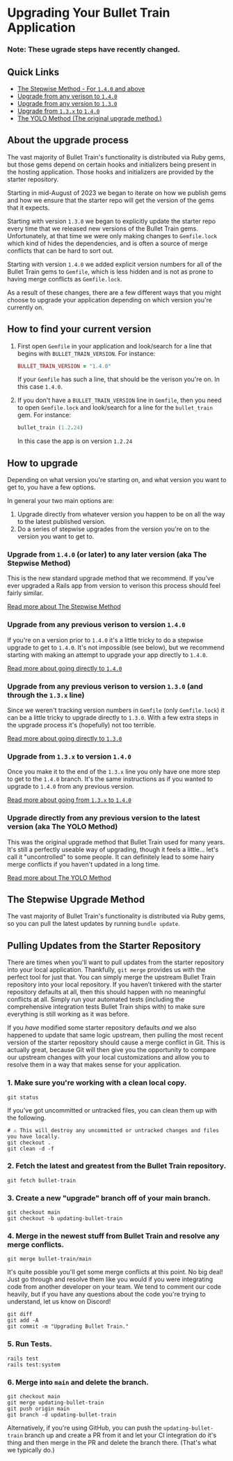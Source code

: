 # Upgrading Your Bullet Train Application

<div class="rounded-md border bg-amber-100 border-amber-200 py-4 px-5 mb-3 not-prose">
  <h3 class="text-sm text-amber-800 font-light">
    Note: These ugrade steps have recently changed.
  </h3>
</div>

## Quick Links

* [The Stepwise Method - For `1.4.0` and above](#the-stepwise-upgrade-method)
* [Upgrade from any verison to `1.4.0`](/docs/upgrades/yolo-140.md)
* [Upgrade from any version to `1.3.0`](/docs/upgrades/yolo-130.md)
* [Upgrade from `1.3.x` to `1.4.0`](/docs/upgrades/yolo-140.md)
* [The YOLO Method (The original upgrade method.)](/docs/upgrades/yolo.md)

## About the upgrade process

The vast majority of Bullet Train's functionality is distributed via Ruby gems, but those gems depend on certain
hooks and initializers being present in the hosting application. Those hooks and initializers are provided by the
starter repository.

Starting in mid-August of 2023 we began to iterate on how we publish gems and how we ensure that the starter repo
will get the version of the gems that it expects.

Starting with version `1.3.0` we began to explicitly update the starter repo every time that we released new
versions of the Bullet Train gems. Unfortunately, at that time we were only making changes to `Gemfile.lock`
which kind of hides the dependencies, and is often a source of merge conflicts that can be hard to sort out.

Starting with version `1.4.0` we added explicit version numbers for all of the Bullet Train gems to `Gemfile`,
which is less hidden and is not as prone to having merge conflicts as `Gemfile.lock`.

As a result of these changes, there are a few different ways that you might choose to upgrade your application
depending on which version you're currently on.

## How to find your current version

1. First open `Gemfile` in your application and look/search for a line that begins with `BULLET_TRAIN_VERSION`.
   For instance:
    ```ruby
    BULLET_TRAIN_VERSION = "1.4.0"
    ```
   If your `Gemfile` has such a line, that should be the verison you're on. In this case `1.4.0`.

2. If you don't have a `BULLET_TRAIN_VERSION` line in `Gemfile`, then you need to open `Gemfile.lock` and look/search
   for a line for the `bullet_train` gem. For instance:
   ```ruby
   bullet_train (1.2.24)
   ```
   In this case the app is on version `1.2.24`

## How to upgrade

Depending on what version you're starting on, and what version you want to get to, you have a few options.

In general your two main options are:

1. Upgrade directly from whatever version you happen to be on all the way to the latest published version.
2. Do a series of stepwise upgrades from the version you're on to the version you want to get to.

### Upgrade from `1.4.0` (or later) to any later version (aka The Stepwise Method)

This is the new standard upgrade method that we recommend. If you've ever upgraded a Rails app from version to verison
this process should feel fairly similar.

[Read more about The Stepwise Method](#the-stepwise-upgrade-method)

### Upgrade from any previous verison to version `1.4.0`

If you're on a version prior to `1.4.0` it's a little tricky to do a stepwise upgrade to get to `1.4.0`. It's not
impossible (see below), but we recommend starting with making an attempt to upgrade your app directly to `1.4.0`.

[Read more about going directly to `1.4.0`](/docs/upgrades/yolo-140.md)

### Upgrade from any previous verison to version `1.3.0` (and through the `1.3.x` line)

Since we weren't tracking version numbers in `Gemfile` (only `Gemfile.lock`) it can be a little tricky to upgrade
directly to `1.3.0`. With a few extra steps in the upgrade process it's (hopefully) not too terrible.

[Read more about going directly to `1.3.0`](/docs/upgrades/yolo-130.md)

### Upgrade from `1.3.x` to version `1.4.0`

Once you make it to the end of the `1.3.x` line you only have one more step to get to the `1.4.0` branch. It's the
same instructions as if you wanted to upgrade to `1.4.0` from any previous version.

[Read more about going from `1.3.x` to `1.4.0`](/docs/upgrades/yolo-140.md)

### Upgrade directly from any previous version to the latest version (aka The YOLO Method)

This was the original upgrade method that Bullet Train used for many years. It's still a perfectly useable way of
upgrading, though it feels a little... let's call it "uncontrolled" to some people. It can definitely lead to some
hairy merge conflicts if you haven't updated in a long time.

[Read more about The YOLO Method](/docs/upgrades/yolo.md)




## The Stepwise Upgrade Method

The vast majority of Bullet Train's functionality is distributed via Ruby gems, so you can pull the latest updates by running `bundle update`.

## Pulling Updates from the Starter Repository

There are times when you'll want to pull updates from the starter repository into your local application. Thankfully, `git merge` provides us with the perfect tool for just that. You can simply merge the upstream Bullet Train repository into your local repository. If you haven’t tinkered with the starter repository defaults at all, then this should happen with no meaningful conflicts at all. Simply run your automated tests (including the comprehensive integration tests Bullet Train ships with) to make sure everything is still working as it was before.

If you _have_ modified some starter repository defaults _and_ we also happened to update that same logic upstream, then pulling the most recent version of the starter repository should cause a merge conflict in Git. This is actually great, because Git will then give you the opportunity to compare our upstream changes with your local customizations and allow you to resolve them in a way that makes sense for your application.

### 1. Make sure you're working with a clean local copy.

```
git status
```

If you've got uncommitted or untracked files, you can clean them up with the following.

```
# ⚠️ This will destroy any uncommitted or untracked changes and files you have locally.
git checkout .
git clean -d -f
```

### 2. Fetch the latest and greatest from the Bullet Train repository.

```
git fetch bullet-train
```

### 3. Create a new "upgrade" branch off of your main branch.

```
git checkout main
git checkout -b updating-bullet-train
```

### 4. Merge in the newest stuff from Bullet Train and resolve any merge conflicts.

```
git merge bullet-train/main
```

It's quite possible you'll get some merge conflicts at this point. No big deal! Just go through and resolve them like you would if you were integrating code from another developer on your team. We tend to comment our code heavily, but if you have any questions about the code you're trying to understand, let us know on Discord!

```
git diff
git add -A
git commit -m "Upgrading Bullet Train."
```

### 5. Run Tests.

```
rails test
rails test:system
```

### 6. Merge into `main` and delete the branch.

```
git checkout main
git merge updating-bullet-train
git push origin main
git branch -d updating-bullet-train
```

Alternatively, if you're using GitHub, you can push the `updating-bullet-train` branch up and create a PR from it and let your CI integration do it's thing and then merge in the PR and delete the branch there. (That's what we typically do.)
